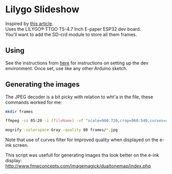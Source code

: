 # Lilygo Slideshow
Inspired by [this article](https://debugger.medium.com/how-to-build-a-very-slow-movie-player-in-2020-c5745052e4e4).  
Uses the LILYGO® TTGO T5-4.7 Inch E-paper ESP32 dev board.  
You'll want to add the SD-crd module to store all them frames.  

## Using
See the instructions from [here](https://github.com/Xinyuan-LilyGO/LilyGo-EPD47) for instructions on setting up the dev environment.
Once set, use like any other Arduino sketch.

## Generating the images
The JPEG decoder is a bit picky with relation to wht'a in the file, these commands worked for me:

```bash
mkdir frames

ffmpeg -ss 05:20 -i [fileName] -vf "scale=960:720,crop=960:540,curves=all='0/0 0.023/0.078 0.375/0.6 0.726/0.83 1/0.922'" -r 1 -qscale:v 2 frames/%06d.jpg

mogrify -colorspace Gray -quality 80 frames/*.jpg
```

Note that use of curves filter for improved quality when displayed on the e-ink screen.

This script was usefull for generating images tha look better on the e-ink display:
http://www.fmwconcepts.com/imagemagick/dualtonemap/index.php